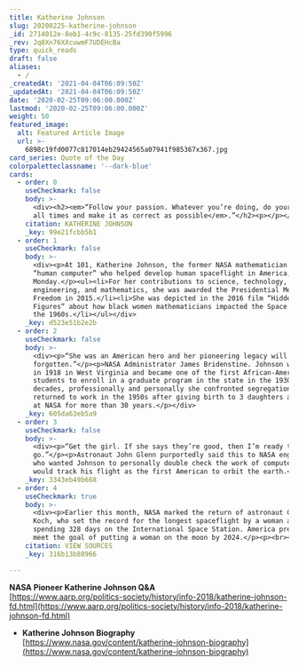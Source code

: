 ```yaml
---
title: Katherine Johnson
slug: 20200225-katherine-johnson
_id: 2714012e-8eb1-4c9c-8135-25fd390f5996
_rev: Jq8Xn76XXcuwmF7UDEHcBa
type: quick_reads
draft: false
aliases:
  - /
_createdAt: '2021-04-04T06:09:50Z'
_updatedAt: '2021-04-04T06:09:50Z'
date: '2020-02-25T09:06:00.000Z'
lastmod: '2020-02-25T09:06:00.000Z'
weight: 50
featured_image:
  alt: Featured Article Image
  url: >-
    6898c19fd0077c817014eb29424565a07941f985367x367.jpg
card_series: Quote of the Day
colorpaletteclassname: '--dark-blue'
cards:
  - order: 0
    useCheckmark: false
    body: >-
      <div><h2><em>“Follow your passion. Whatever you’re doing, do your best at
      all times and make it as correct as possible</em>.”</h2><p></p></div>
    citation: KATHERINE JOHNSON
    _key: 99e21fcbb5b1
  - order: 1
    useCheckmark: false
    body: >-
      <div><p>At 101, Katherine Johnson, the former NASA mathematician and
      “human computer” who helped develop human spaceflight in America, died
      Monday.</p><ul><li>For her contributions to science, technology,
      engineering, and mathematics, she was awarded the Presidential Medal of
      Freedom in 2015.</li><li>She was depicted in the 2016 film “Hidden
      Figures” about how black women mathematicians impacted the Space Race in
      the 1960s.</li></ul></div>
    _key: d523e51b2e2b
  - order: 2
    useCheckmark: false
    body: >-
      <div><p>“She was an American hero and her pioneering legacy will never be
      forgotten.”</p><p>NASA Administrator James Bridenstine. Johnson was born
      in 1918 in West Virginia and became one of the first African-American
      students to enroll in a graduate program in the state in the 1930s. For
      decades, professionally and personally she confronted segregation. She
      returned to work in the 1950s after giving birth to 3 daughters and worked
      at NASA for more than 30 years.</p></div>
    _key: 605da63eb5a9
  - order: 3
    useCheckmark: false
    body: >-
      <div><p>“Get the girl. If she says they’re good, then I’m ready to
      go.”</p><p>Astronaut John Glenn purportedly said this to NASA engineers
      who wanted Johnson to personally double check the work of computers that
      would track his flight as the first American to orbit the earth.</p></div>
    _key: 3343eb49b668
  - order: 4
    useCheckmark: true
    body: >-
      <div><p>Earlier this month, NASA marked the return of astronaut Christina
      Koch, who set the record for the longest spaceflight by a woman after
      spending 328 days on the International Space Station. America prepares to
      meet the goal of putting a woman on the moon by 2024.</p><p><br></p></div>
    citation: VIEW SOURCES
    _key: 316b13b88966

---
```

**NASA Pioneer Katherine Johnson Q&A**  
[https://www.aarp.org/politics-society/history/info-2018/katherine-johnson-fd.html](https://www.aarp.org/politics-society/history/info-2018/katherine-johnson-fd.html)

* **Katherine Johnson Biography**  
[https://www.nasa.gov/content/katherine-johnson-biography](https://www.nasa.gov/content/katherine-johnson-biography)